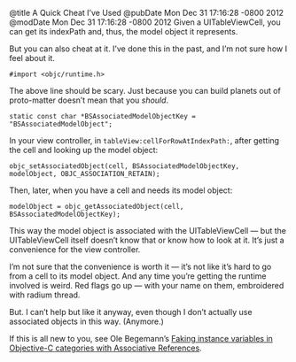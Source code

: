 @title A Quick Cheat I’ve Used
@pubDate Mon Dec 31 17:16:28 -0800 2012
@modDate Mon Dec 31 17:16:28 -0800 2012
Given a UITableViewCell, you can get its indexPath and, thus, the model object it represents.

But you can also cheat at it. I’ve done this in the past, and I’m not sure how I feel about it.

<code>#import &lt;objc/runtime.h></code>

The above line should be scary. Just because you can build planets out of proto-matter doesn’t mean that you <em>should</em>.

<code>static const char *BSAssociatedModelObjectKey = "BSAssociatedModelObject";</code>

In your view controller, in <code>tableView:cellForRowAtIndexPath:</code>, after getting the cell and looking up the model object:

<code>objc&#95;setAssociatedObject(cell, BSAssociatedModelObjectKey, modelObject, OBJC&#95;ASSOCIATION&#95;RETAIN);</code>

Then, later, when you have a cell and needs its model object:

<code>modelObject = objc&#95;getAssociatedObject(cell, BSAssociatedModelObjectKey);</code>

This way the model object is associated with the UITableViewCell — but the UITableViewCell itself doesn’t know that or know how to look at it. It’s just a convenience for the view controller.

I’m not sure that the convenience is worth it — it’s not like it’s hard to go from a cell to its model object. And any time you’re getting the runtime involved is weird. Red flags go up — with your name on them, embroidered with radium thread.

But. I can’t help but like it anyway, even though I don’t actually use associated objects in this way. (Anymore.)

If this is all new to you, see Ole Begemann’s <a href="http://oleb.net/blog/2011/05/faking-ivars-in-objc-categories-with-associative-references/">Faking instance variables in Objective-C categories with Associative References</a>.

